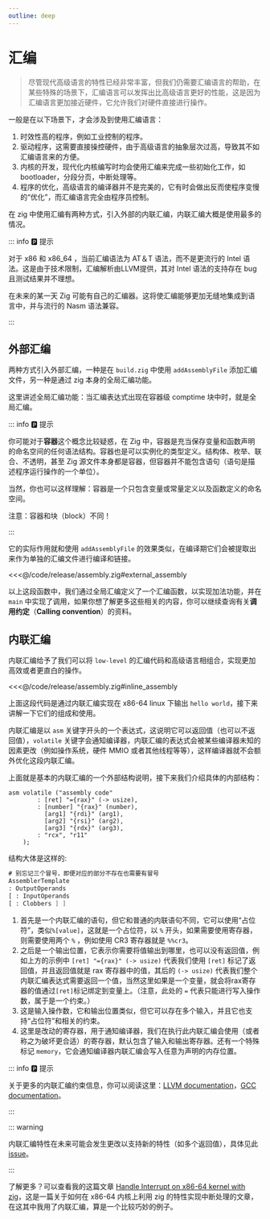 ```yaml
---
outline: deep
---
```


# 汇编

> 尽管现代高级语言的特性已经非常丰富，但我们仍需要汇编语言的帮助，在某些特殊的场景下，汇编语言可以发挥出比高级语言更好的性能，这是因为汇编语言更加接近硬件，它允许我们对硬件直接进行操作。

一般是在以下场景下，才会涉及到使用汇编语言：

1. 时效性高的程序，例如工业控制的程序。
2. 驱动程序，这需要直接操控硬件，由于高级语言的抽象层次过高，导致其不如汇编语言来的方便。
3. 内核的开发，现代化内核编写时均会使用汇编来完成一些初始化工作，如 bootloader，分段分页，中断处理等。
4. 程序的优化，高级语言的编译器并不是完美的，它有时会做出反而使程序变慢的“优化”，而汇编语言完全由程序员控制。

在 zig 中使用汇编有两种方式，引入外部的内联汇编，内联汇编大概是使用最多的情况。

::: info 🅿️ 提示

对于 x86 和 x86_64 ，当前汇编语法为 AT＆T 语法，而不是更流行的 Intel 语法。这是由于技术限制，汇编解析由LLVM提供，其对 Intel 语法的支持存在 bug 且测试​​结果并不理想。

在未来的某一天 Zig 可能有自己的汇编器。这将使汇编能够更加无缝地集成到语言中，并与流行的 Nasm 语法兼容。

:::

## 外部汇编

两种方式引入外部汇编，一种是在 `build.zig` 中使用 `addAssemblyFile` 添加汇编文件，另一种是通过 zig 本身的全局汇编功能。

这里讲述全局汇编功能：当汇编表达式出现在容器级 comptime 块中时，就是全局汇编。

::: info 🅿️ 提示

你可能对于**容器**这个概念比较疑惑，在 Zig 中，容器是充当保存变量和函数声明的命名空间的任何语法结构。容器也是可以实例化的类型定义。结构体、枚举、联合、不透明，甚至 Zig 源文件本身都是容器，但容器并不能包含语句（语句是描述程序运行操作的一个单位）。

当然，你也可以这样理解：容器是一个只包含变量或常量定义以及函数定义的命名空间。

注意：容器和块（block）不同！

:::

它的实际作用就和使用 `addAssemblyFile` 的效果类似，在编译期它们会被提取出来作为单独的汇编文件进行编译和链接。

<<<@/code/release/assembly.zig#external_assembly

以上这段函数中，我们通过全局汇编定义了一个汇编函数，以实现加法功能，并在 `main` 中实现了调用，如果你想了解更多这些相关的内容，你可以继续查询有关**调用约定**（**Calling convention**）的资料。

## 内联汇编

内联汇编给予了我们可以将 `low-level` 的汇编代码和高级语言相组合，实现更加高效或者更直白的操作。

<<<@/code/release/assembly.zig#inline_assembly

上面这段代码是通过内联汇编实现在 x86-64 linux 下输出 `hello world`，接下来讲解一下它们的组成和使用。

内联汇编是以 `asm` 关键字开头的一个表达式，这说明它可以返回值（也可以不返回值），`volatile` 关键字会通知编译器，内联汇编的表达式会被某些编译器未知的因素更改（例如操作系统，硬件 MMIO 或者其他线程等等），这样编译器就不会额外优化这段内联汇编。

上面就是基本的内联汇编的一个外部结构说明，接下来我们介绍具体的内部结构：

```zig
asm volatile ("assembly code"
        : [ret] "={rax}" (-> usize),
        : [number] "{rax}" (number),
          [arg1] "{rdi}" (arg1),
          [arg2] "{rsi}" (arg2),
          [arg3] "{rdx}" (arg3),
        : "rcx", "r11"
    );
```

结构大体是这样的:

```asm
# 别忘记三个冒号，即便对应的部分不存在也需要有冒号
AssemblerTemplate
: OutputOperands
[ : InputOperands
[ : Clobbers ] ]
```

1. 首先是一个内联汇编的语句，但它和普通的内联语句不同，它可以使用“占位符”，类似`%[value]`，这就是一个占位符，以 `%` 开头，如果需要使用寄存器，则需要使用两个 `%` ，例如使用 CR3 寄存器就是 `%%cr3`。
2. 之后是一个输出位置，它表示你需要将值输出到哪里，也可以没有返回值，例如上方的示例中 `[ret] "={rax}" (-> usize)` 代表我们使用 `[ret]` 标记了返回值，并且返回值就是 rax 寄存器中的值，其后的 `(-> usize)` 代表我们整个内联汇编表达式需要返回一个值，当然这里如果是一个变量，就会将rax寄存器的值通过`[ret]`标记绑定到变量上。（注意，此处的 `=` 代表只能进行写入操作数，属于是一个约束。）
3. 这是输入操作数，它和输出位置类似，但它可以存在多个输入，并且它也支持“占位符”和相关的约束。
4. 这里是改动的寄存器，用于通知编译器，我们在执行此内联汇编会使用（或者称之为破坏更合适）的寄存器，默认包含了输入和输出寄存器。还有一个特殊标记 `memory`，它会通知编译器内联汇编会写入任意为声明的内存位置。

::: info 🅿️ 提示

关于更多的内联汇编约束信息，你可以阅读这里：[LLVM documentation](http://releases.llvm.org/10.0.0/docs/LangRef.html#inline-asm-constraint-string)，[GCC documentation](https://gcc.gnu.org/onlinedocs/gcc/Extended-Asm.html)。

:::

::: warning

内联汇编特性在未来可能会发生更改以支持新的特性（如多个返回值），具体见此 [issue](https://github.com/ziglang/zig/issues/215)。

:::

了解更多？可以查看我的这篇文章 [Handle Interrupt on x86-64 kernel with zig](https://nvimer.org/posts/handle-interrupt-on-x86-64-kernel-with-zig/)，这是一篇关于如何在 x86-64 内核上利用 zig 的特性实现中断处理的文章，在这其中我用了内联汇编，算是一个比较巧妙的例子。
